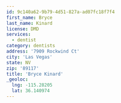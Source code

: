```yaml
---
id: 9c140a62-9b79-4d51-827a-ad07fc18f7f4
first_name: Bryce
last_name: Kinard
license: DMD
services:
  - dentist
category: dentists
address: '7909 Rockwind Ct'
city: 'Las Vegas'
state: NV
zip: '89117'
title: 'Bryce Kinard'
_geoloc:
  lng: -115.28205
  lat: 36.140974
---
```

